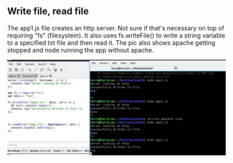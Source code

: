 ## Write file, read file

The app1.js file creates an http server. Not sure if that's necessary on top of requiring "fs" (filesystem). It also uses fs.writeFile() to write a string variable to a specified txt file and then read it. The pic also shows apache getting stopped and node running the app without apache.

![alt text](write-read.jpg "Yum")
